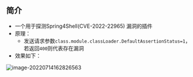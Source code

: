 

## 简介

* 一个用于探测Spring4Shell(CVE-2022-22965) 漏洞的插件
* 原理：
  * 发送请求参数`class.module.classLoader.DefaultAssertionStatus=1`，若返回`400`则代表存在漏洞
* 效果如下：

![image-20220714162826563](https://pictures-1306591691.cos.ap-hongkong.myqcloud.com/image/202207141628605.png)

